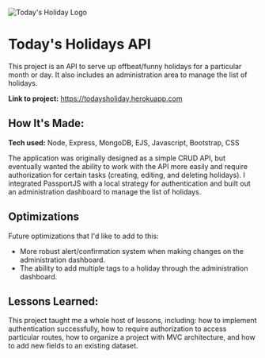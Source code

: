 ![Today's Holiday Logo](https://todaysholiday.herokuapp.com/img/th-logo.png)

# Today's Holidays API
This project is an API to serve up offbeat/funny holidays for a particular month or day. It also includes an administration area to manage the list of holidays.

**Link to project:** https://todaysholiday.herokuapp.com

## How It's Made:

**Tech used:** Node, Express, MongoDB, EJS, Javascript, Bootstrap, CSS

The application was originally designed as a simple CRUD API, but eventually wanted the ability to work with the API more easily and require authorization for certain tasks (creating, editing, and deleting holidays). I integrated PassportJS with a local strategy for authentication and built out an administration dashboard to manage the list of holidays. 

## Optimizations

Future optimizations that I'd like to add to this: 
- More robust alert/confirmation system when making changes on the administration dashboard.
- The ability to add multiple tags to a holiday through the administration dashboard.

## Lessons Learned:

This project taught me a whole host of lessons, including: how to implement authentication successfully, how to require authorization to access particular routes, how to organize a project with MVC architecture, and how to add new fields to an existing dataset.
